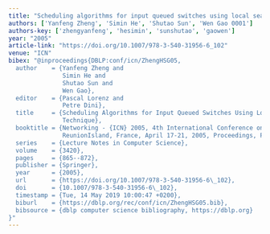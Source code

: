 ```yaml
---
title: "Scheduling algorithms for input queued switches using local search technique"
authors: ['Yanfeng Zheng', 'Simin He', 'Shutao Sun', 'Wen Gao 0001']
authors-key: ['zhengyanfeng', 'hesimin', 'sunshutao', 'gaowen']
year: "2005"
article-link: "https://doi.org/10.1007/978-3-540-31956-6_102"
venue: "ICN"
bibex: "@inproceedings{DBLP:conf/icn/ZhengHSG05,
  author    = {Yanfeng Zheng and
               Simin He and
               Shutao Sun and
               Wen Gao},
  editor    = {Pascal Lorenz and
               Petre Dini},
  title     = {Scheduling Algorithms for Input Queued Switches Using Local Search
               Technique},
  booktitle = {Networking - {ICN} 2005, 4th International Conference on Networking,
               ReunionIsland, France, April 17-21, 2005, Proceedings, Part {I}},
  series    = {Lecture Notes in Computer Science},
  volume    = {3420},
  pages     = {865--872},
  publisher = {Springer},
  year      = {2005},
  url       = {https://doi.org/10.1007/978-3-540-31956-6\_102},
  doi       = {10.1007/978-3-540-31956-6\_102},
  timestamp = {Tue, 14 May 2019 10:00:47 +0200},
  biburl    = {https://dblp.org/rec/conf/icn/ZhengHSG05.bib},
  bibsource = {dblp computer science bibliography, https://dblp.org}
}"
---
```

